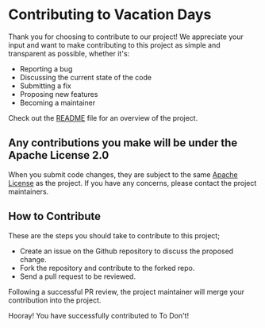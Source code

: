 # Contributing to Vacation Days

Thank you for choosing to contribute to our project! We appreciate your input and want to make contributing to this project as simple and transparent as possible, whether it's:

- Reporting a bug
- Discussing the current state of the code
- Submitting a fix
- Proposing new features
- Becoming a maintainer

Check out the [README](https://github.com/Crazy-Marvin/VacationDays/blob/development/README.md) file for an overview of the project.

## Any contributions you make will be under the Apache License 2.0

When you submit code changes, they are subject to the same [Apache License](https://www.apache.org/licenses/LICENSE-2.0) as the project. If you have any concerns, please contact the project maintainers.

## How to Contribute

These are the steps you should take to contribute to this project;

- Create an issue on the Github repository to discuss the proposed change.
- Fork the repository and contribute to the forked repo.
- Send a pull request to be reviewed.

Following a successful PR review, the project maintainer will merge your contribution into the project.

Hooray! You have successfully contributed to To Don't!
